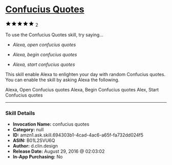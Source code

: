 # [Confucius Quotes](http://alexa.amazon.com/#skills/amzn1.ask.skill.694303b1-4cad-4ac6-a65f-fa732dd024f5)
![5 stars](../../images/ic_star_black_18dp_1x.png)![5 stars](../../images/ic_star_black_18dp_1x.png)![5 stars](../../images/ic_star_black_18dp_1x.png)![5 stars](../../images/ic_star_black_18dp_1x.png)![5 stars](../../images/ic_star_black_18dp_1x.png) 2

To use the Confucius Quotes skill, try saying...

* *Alexa, open confucius quotes*

* *Alexa, begin confucius quotes*

* *Alexa, start confucius quotes*

This skill enable Alexa to enlighten your day with random Confucius quotes.
You can enable the skill by asking Alexa the following.

Alexa, Open Confucius quotes
Alexa, Begin Confucius quotes
Alex, Start Confucius quotes

***

### Skill Details

* **Invocation Name:** confucius quotes
* **Category:** null
* **ID:** amzn1.ask.skill.694303b1-4cad-4ac6-a65f-fa732dd024f5
* **ASIN:** B01L2SVU6Q
* **Author:** d.clin.design
* **Release Date:** August 29, 2016 @ 02:03:02
* **In-App Purchasing:** No

